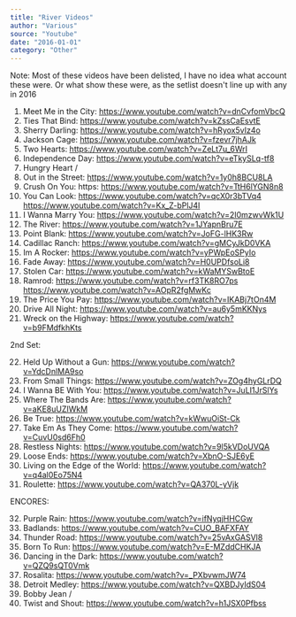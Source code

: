 ```yaml
---
title: "River Videos"
author: "Various"
source: "Youtube"
date: "2016-01-01"
category: "Other"
---
```


Note: Most of these videos have been delisted, I have no idea what account these were. Or what show these were, as the setlist doesn't line up with any in 2016

1. Meet Me in the City: <https://www.youtube.com/watch?v=dnCvfomVbcQ>
2. Ties That Bind: <https://www.youtube.com/watch?v=kZssCaEsvtE>
3. Sherry Darling: <https://www.youtube.com/watch?v=hRyox5vIz4o>
4. Jackson Cage: <https://www.youtube.com/watch?v=fzevr7jhAJk>
5. Two Hearts: <https://www.youtube.com/watch?v=ZeLt7u_6WrI>
6. Independence Day: <https://www.youtube.com/watch?v=eTkySLq-tf8>
7. Hungry Heart /
8. Out in the Street: <https://www.youtube.com/watch?v=1y0h8BCU8LA>
9. Crush On You: https: <https://www.youtube.com/watch?v=TtH6lYGN8n8>
10. You Can Look:
    <https://www.youtube.com/watch?v=qcX0r3bTVq4>
    <https://www.youtube.com/watch?v=Kx_Z-bPlJ4I>
11. I Wanna Marry You: <https://www.youtube.com/watch?v=2I0mzwvWk1U>
12. The River: <https://www.youtube.com/watch?v=1JYapnBru7E>
13. Point Blank: <https://www.youtube.com/watch?v=JoFG-lHK3Rw>
14. Cadillac Ranch: <https://www.youtube.com/watch?v=gMCyJkD0VKA>
15. Im A Rocker: <https://www.youtube.com/watch?v=yPWpEoSPyIo>
16. Fade Away: <https://www.youtube.com/watch?v=H0UPDfsoLi8>
17. Stolen Car: <https://www.youtube.com/watch?v=kWaMYSwBtoE>
18. Ramrod: <https://www.youtube.com/watch?v=rf3TK8RO7ps> <https://www.youtube.com/watch?v=AOpR2fgMwKc>
19. The Price You Pay: <https://www.youtube.com/watch?v=IKABj7tOn4M>
20. Drive All Night: <https://www.youtube.com/watch?v=au6y5mKKNys>
21. Wreck on the Highway: <https://www.youtube.com/watch?v=b9FMdfkhKts>

2nd Set:

22. Held Up Without a Gun: <https://www.youtube.com/watch?v=YdcDnlMA9so>
23. From Small Things: <https://www.youtube.com/watch?v=ZOg4hyGLrDQ>
24. I Wanna BE With You: <https://www.youtube.com/watch?v=JuLI1JrSlYs>
25. Where The Bands Are: <https://www.youtube.com/watch?v=aKE8uUZIWkM>
26. Be True: <https://www.youtube.com/watch?v=kWwuOiSt-Ck>
27. Take Em As They Come: <https://www.youtube.com/watch?v=CuvU0sd6Fh0>
28. Restless Nights: <https://www.youtube.com/watch?v=9l5kVDoUVQA>
29. Loose Ends: <https://www.youtube.com/watch?v=XbnO-SJE6yE>
30. Living on the Edge of the World: <https://www.youtube.com/watch?v=q4al0Eo75N4>
31. Roulette: <https://www.youtube.com/watch?v=QA370L-yVjk>

ENCORES:

32. Purple Rain: <https://www.youtube.com/watch?v=ifNyqjHHCGw>
33. Badlands: <https://www.youtube.com/watch?v=CUO_BAFXFAY>
34. Thunder Road: <https://www.youtube.com/watch?v=25vAxGASVl8>
35. Born To Run: <https://www.youtube.com/watch?v=E-MZddCHKJA>
36. Dancing in the Dark: <https://www.youtube.com/watch?v=QZQ9sQT0Vmk>
37. Rosalita: <https://www.youtube.com/watch?v=_PXbvwmJW74>
38. Detroit Medley: <https://www.youtube.com/watch?v=QXBDJyIdS04>
39. Bobby Jean /
40. Twist and Shout: <https://www.youtube.com/watch?v=h1JSX0Pfbss>
